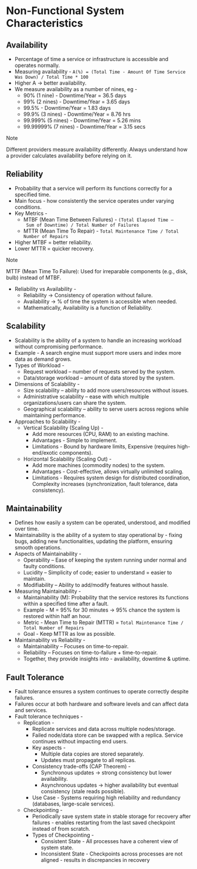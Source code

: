 # Non-Functional System Characteristics

## Availability

- Percentage of time a service or infrastructure is accessible and operates normally.
- Measuring availability - `A(%) = (Total Time - Amount Of Time Service Was Down) / Total Time * 100`
- Higher A → better availability.
- We measure availability as a number of nines, eg -
    - 90% (1 nine) - Downtime/Year = 36.5 days
    - 99% (2 nines) - Downtime/Year = 3.65 days
    - 99.5% - Downtime/Year = 1.83 days
    - 99.9% (3 nines) - Downtime/Year = 8.76 hrs
    - 99.999% (5 nines) - Downtime/Year = 5.26 mins
    - 99.99999% (7 nines) - Downtime/Year = 3.15 secs

> [!NOTE]
> Different providers measure availability differently. Always understand how a provider calculates availability before relying on it.

## Reliability

- Probability that a service will perform its functions correctly for a specified time.
- Main focus - how consistently the service operates under varying conditions.
- Key Metrics -
    - MTBF (Mean Time Between Failures) - `(Total Elapsed Time – Sum of Downtime) / Total Number of Failures`
    - MTTR (Mean Time To Repair) - `Total Maintenance Time / Total Number of Repairs`
- Higher MTBF = better reliability.
- Lower MTTR = quicker recovery.

> [!NOTE]
> MTTF (Mean Time To Failure): Used for irreparable components (e.g., disk, bulb) instead of MTBF.

- Reliability vs Availability -
    - Reliability → Consistency of operation without failure.
    - Availability → % of time the system is accessible when needed.
    - Mathematically, Availability is a function of Reliability.

## Scalability

- Scalability is the ability of a system to handle an increasing workload without compromising performance.
- Example - A search engine must support more users and index more data as demand grows.
- Types of Workload -
    - Request workload – number of requests served by the system.
    - Data/storage workload – amount of data stored by the system.
- Dimensions of Scalability -
    - Size scalability – ability to add more users/resources without issues.
    - Administrative scalability – ease with which multiple organizations/users can share the system.
    - Geographical scalability – ability to serve users across regions while maintaining performance.
- Approaches to Scalability -
    - Vertical Scalability (Scaling Up) -
        - Add more resources (CPU, RAM) to an existing machine.
        - Advantages - Simple to implement.
        - Limitations - Bound by hardware limits, Expensive (requires high-end/exotic components).
    - Horizontal Scalability (Scaling Out) -
        - Add more machines (commodity nodes) to the system.
        - Advantages - Cost-effective, allows virtually unlimited scaling.
        - Limitations - Requires system design for distributed coordination, Complexity increases (synchronization, fault tolerance, data consistency).

## Maintainability

- Defines how easily a system can be operated, understood, and modified over time.
- Maintainability is the ability of a system to stay operational by - fixing bugs, adding new functionalities, updating the platform, ensuring smooth operations.
- Aspects of Maintainability -
    - Operability – Ease of keeping the system running under normal and faulty conditions.
    - Lucidity – Simplicity of code; easier to understand = easier to maintain.
    - Modifiability – Ability to add/modify features without hassle.
- Measuring Maintainability -
    - Maintainability (M): Probability that the service restores its functions within a specified time after a fault.
    - Example - M = 95% for 30 minutes → 95% chance the system is restored within half an hour.
    - Metric - Mean Time to Repair (MTTR) = `Total Maintenance Time / Total Number of Repairs`
    - Goal - Keep MTTR as low as possible.
- Maintainability vs Reliability -
    - Maintainability – Focuses on time-to-repair.
    - Reliability – Focuses on time-to-failure + time-to-repair.
    - Together, they provide insights into - availability, downtime & uptime.

## Fault Tolerance

- Fault tolerance ensures a system continues to operate correctly despite failures.
- Failures occur at both hardware and software levels and can affect data and services.
- Fault tolerance techniques -
    - Replication -
        - Replicate services and data across multiple nodes/storage.
        - Failed node/data store can be swapped with a replica. Service continues without impacting end users.
        - Key aspects -
            - Multiple data copies are stored separately.
            - Updates must propagate to all replicas.
        - Consistency trade-offs (CAP Theorem) -
            - Synchronous updates → strong consistency but lower availability.
            - Asynchronous updates → higher availability but eventual consistency (stale reads possible).
        - Use Case - Systems requiring high reliability and redundancy (databases, large-scale services).
    - Checkpointing -
        - Periodically save system state in stable storage for recovery after failures - enables restarting from the last saved checkpoint instead of from scratch.
        - Types of Checkpointing -
            - Consistent State - All processes have a coherent view of system state.
            - Inconsistent State - Checkpoints across processes are not aligned - results in discrepancies in recovery
